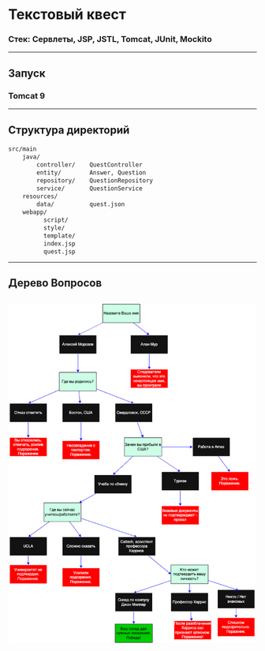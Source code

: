 # Текстовый квест


### Стек: Сервлеты, JSP, JSTL, Tomcat, JUnit, Mockito 

-------------------

## Запуск
### Tomcat 9

-------------------

Структура директорий
-------------------

```
src/main
    java/              
        controller/    QuestController
        entity/        Answer, Question
        repository/    QuestionRepository
        service/       QuestionService
    resources/         
        data/          quest.json 
    webapp/
          script/
          style/
          template/
          index.jsp
          quest.jsp
```
-------------------
## Дерево Вопросов

## ![Quest.png](Quest.png)